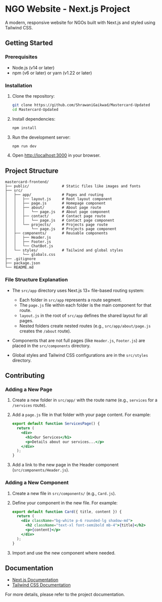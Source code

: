 # NGO Website - Next.js Project

A modern, responsive website for NGOs built with Next.js and styled using Tailwind CSS.

## Getting Started

### Prerequisites

- Node.js (v14 or later)
- npm (v6 or later) or yarn (v1.22 or later)

### Installation

1. Clone the repository:
   ```bash
   git clone https://github.com/ShrawaniGaikwad/Mastercard-Updated
   cd Mastercard-Updated
   ```

2. Install dependencies:
   ```bash
   npm install
   ```

3. Run the development server:
   ```bash
   npm run dev
   ```

4. Open [http://localhost:3000](http://localhost:3000) in your browser.

## Project Structure

```
mastercard-frontend/
├── public/               # Static files like images and fonts
├── src/
│   ├── app/              # Pages and routing
│   │   ├── layout.js     # Root layout component
│   │   ├── page.js       # Homepage component
│   │   ├── about/        # About page route
│   │   │   └── page.js   # About page component
│   │   ├── contact/      # Contact page route
│   │   │   └── page.js   # Contact page component
│   │   └── projects/     # Projects page route
│   │       └── page.js   # Projects page component
│   ├── components/       # Reusable components
│   │   ├── Header.js
│   │   ├── Footer.js
│   │   └── ChatBot.js
│   └── styles/           # Tailwind and global styles
│       └── globals.css
├── .gitignore
├── package.json
└── README.md
```

### File Structure Explanation

- The `src/app` directory uses Next.js 13+ file-based routing system:
  - Each folder in `src/app` represents a route segment.
  - The `page.js` file within each folder is the main component for that route.
  - `layout.js` in the root of `src/app` defines the shared layout for all pages.
  - Nested folders create nested routes (e.g., `src/app/about/page.js` creates the `/about` route).

- Components that are not full pages (like `Header.js`, `Footer.js`) are placed in the `src/components` directory.

- Global styles and Tailwind CSS configurations are in the `src/styles` directory.

## Contributing

### Adding a New Page

1. Create a new folder in `src/app/` with the route name (e.g., `services` for a `/services` route).
2. Add a `page.js` file in that folder with your page content. For example:

   ```jsx
   export default function ServicesPage() {
     return (
       <div>
         <h1>Our Services</h1>
         <p>Details about our services...</p>
       </div>
     );
   }
   ```

3. Add a link to the new page in the Header component (`src/components/Header.js`).

### Adding a New Component

1. Create a new file in `src/components/` (e.g., `Card.js`).
2. Define your component in the new file. For example:

   ```jsx
   export default function Card({ title, content }) {
     return (
       <div className="bg-white p-6 rounded-lg shadow-md">
         <h2 className="text-xl font-semibold mb-4">{title}</h2>
         <p>{content}</p>
       </div>
     );
   }
   ```

3. Import and use the new component where needed.

## Documentation

- [Next.js Documentation](https://nextjs.org/docs)
- [Tailwind CSS Documentation](https://tailwindcss.com/docs)

For more details, please refer to the project documentation.
